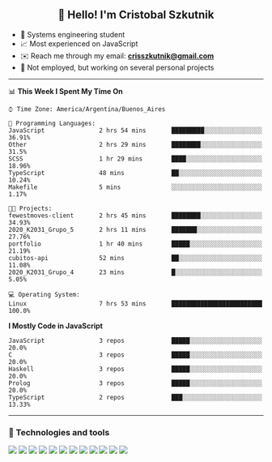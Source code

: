 <h2 align="center">👋 Hello! I'm Cristobal Szkutnik</h2>

- 📖  Systems engineering student
- 📈  Most experienced on JavaScript
- ✉️  Reach me through my email: **crisszkutnik@gmail.com**
- 🏢  Not employed, but working on several personal projects

-------

<!--START_SECTION:waka-->
📊 **This Week I Spent My Time On** 

```text
⌚︎ Time Zone: America/Argentina/Buenos_Aires

💬 Programming Languages: 
JavaScript               2 hrs 54 mins       █████████░░░░░░░░░░░░░░░░   36.91% 
Other                    2 hrs 29 mins       ████████░░░░░░░░░░░░░░░░░   31.5% 
SCSS                     1 hr 29 mins        ████░░░░░░░░░░░░░░░░░░░░░   18.96% 
TypeScript               48 mins             ██░░░░░░░░░░░░░░░░░░░░░░░   10.24% 
Makefile                 5 mins              ░░░░░░░░░░░░░░░░░░░░░░░░░   1.17%

🐱‍💻 Projects: 
fewestmoves-client       2 hrs 45 mins       ████████░░░░░░░░░░░░░░░░░   34.93% 
2020_K2031_Grupo_5       2 hrs 11 mins       ███████░░░░░░░░░░░░░░░░░░   27.76% 
portfolio                1 hr 40 mins        █████░░░░░░░░░░░░░░░░░░░░   21.19% 
cubitos-api              52 mins             ██░░░░░░░░░░░░░░░░░░░░░░░   11.08% 
2020_K2031_Grupo_4       23 mins             █░░░░░░░░░░░░░░░░░░░░░░░░   5.05%

💻 Operating System: 
Linux                    7 hrs 53 mins       █████████████████████████   100.0%

```

**I Mostly Code in JavaScript** 

```text
JavaScript               3 repos             █████░░░░░░░░░░░░░░░░░░░░   20.0% 
C                        3 repos             █████░░░░░░░░░░░░░░░░░░░░   20.0% 
Haskell                  3 repos             █████░░░░░░░░░░░░░░░░░░░░   20.0% 
Prolog                   3 repos             █████░░░░░░░░░░░░░░░░░░░░   20.0% 
TypeScript               2 repos             ███░░░░░░░░░░░░░░░░░░░░░░   13.33%

```



<!--END_SECTION:waka-->

-------

### 🔧 Technologies and tools
<div>
  <img src="https://img.shields.io/badge/node.js%20-%2343853D.svg?&style=for-the-badge&logo=node.js&logoColor=white"/>
  <img src="https://img.shields.io/badge/javascript%20-%23323330.svg?&style=for-the-badge&logo=javascript&logoColor=%23F7DF1E"/>
  <img src="https://img.shields.io/badge/typescript%20-%23007ACC.svg?&style=for-the-badge&logo=typescript&logoColor=white"/>
  <img src="https://img.shields.io/badge/html5%20-%23E34F26.svg?&style=for-the-badge&logo=html5&logoColor=white"/>
  <img src="https://img.shields.io/badge/css3%20-%231572B6.svg?&style=for-the-badge&logo=css3&logoColor=white"/>
  <img src="https://img.shields.io/badge/c%20-%2300599C.svg?&style=for-the-badge&logo=c&logoColor=white"/>
  <img src="https://img.shields.io/badge/react%20-%2320232a.svg?&style=for-the-badge&logo=react&logoColor=%2361DAFB"/>
  <img src="https://img.shields.io/badge/express.js%20-%23404d59.svg?&style=for-the-badge"/>
  <img src="https://img.shields.io/badge/bootstrap%20-%23563D7C.svg?&style=for-the-badge&logo=bootstrap&logoColor=white"/>
  <img src="https://img.shields.io/badge/git%20-%23F05033.svg?&style=for-the-badge&logo=git&logoColor=white"/>
  <img src="https://img.shields.io/badge/heroku%20-%23430098.svg?&style=for-the-badge&logo=heroku&logoColor=white"/>
  <img src ="https://img.shields.io/badge/MongoDB-%234ea94b.svg?&style=for-the-badge&logo=mongodb&logoColor=white"/>
 </div>
